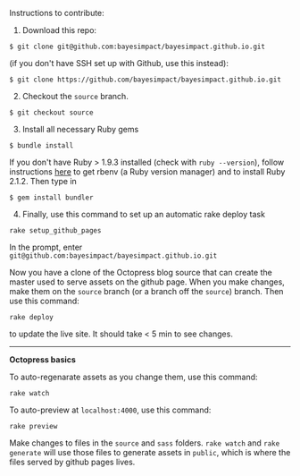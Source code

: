 Instructions to contribute:

1) Download this repo:

```
$ git clone git@github.com:bayesimpact/bayesimpact.github.io.git
```

(if you don't have SSH set up with Github, use this instead):

```
$ git clone https://github.com/bayesimpact/bayesimpact.github.io.git
```

2) Checkout the `source` branch.

```
$ git checkout source
```

3) Install all necessary Ruby gems

```
$ bundle install
```

If you don't have Ruby > 1.9.3 installed (check with `ruby --version`), follow instructions [here](https://github.com/sstephenson/rbenv#installation) to get rbenv (a Ruby version manager) and to install Ruby 2.1.2. Then type in

```
$ gem install bundler
```

4) Finally, use this command to set up an automatic rake deploy task

```
rake setup_github_pages
```

In the prompt, enter `git@github.com:bayesimpact/bayesimpact.github.io.git`

Now you have a clone of the Octopress blog source that can create the master used to serve assets on the github page. When you make changes, make them on the `source` branch (or a branch off the `source`) branch. Then use this command:

```
rake deploy
```

to update the live site. It should take < 5 min to see changes.

---

**Octopress basics**

To auto-regenarate assets as you change them, use this command:

```
rake watch
```

To auto-preview at `localhost:4000`, use this command:

```
rake preview
```

Make changes to files in the `source` and `sass` folders. `rake watch` and `rake generate` will use those files to generate assets in `public`, which is where the files served by github pages lives.

